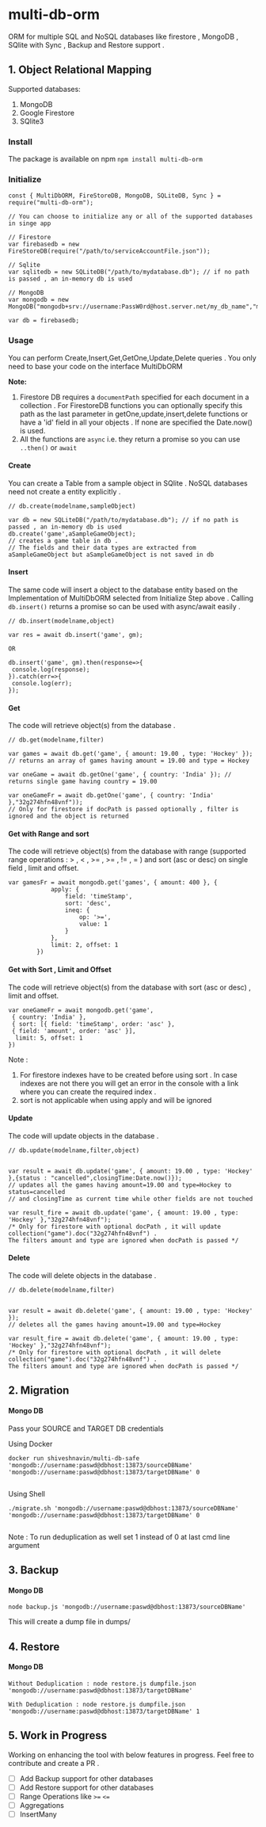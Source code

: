 # multi-db-orm
ORM for multiple SQL and NoSQL databases like firestore , MongoDB , SQlite with Sync ,  Backup and Restore support .

## 1. Object Relational Mapping

Supported databases:
1. MongoDB
2. Google Firestore
3. SQlite3

### Install
The package is available on npm
`
npm install multi-db-orm
`

### Initialize
```
const { MultiDbORM, FireStoreDB, MongoDB, SQLiteDB, Sync } = require("multi-db-orm");

// You can choose to initialize any or all of the supported databases in singe app

// Firestore
var firebasedb = new FireStoreDB(require("/path/to/serviceAccountFile.json"));

// Sqlite
var sqlitedb = new SQLiteDB("/path/to/mydatabase.db"); // if no path is passed , an in-memory db is used

// MongoDB
var mongodb = new MongoDB("mongodb+srv://username:PassW0rd@host.server.net/my_db_name","my_db_name");

var db = firebasedb;
```

### Usage 
You can perform Create,Insert,Get,GetOne,Update,Delete queries . You only need to base your code on the interface MultiDbORM

<b>Note:</b>
 1. Firestore DB requires a `documentPath` specified for each document in a collection . For FirestoreDB functions you can optionally specify this path as the last parameter in getOne,update,insert,delete functions or have a 'id' field in all your objects . If none are specified the Date.now() is used.
 2. All the functions are `async` i.e. they return a promise so you can use `..then()` or `await`

#### Create
You can create a Table from a sample object in SQlite . NoSQL databases need not create a entity explicitly .
```
// db.create(modelname,sampleObject)

var db = new SQLiteDB("/path/to/mydatabase.db"); // if no path is passed , an in-memory db is used
db.create('game',aSampleGameObject); 
// creates a game table in db . 
// The fields and their data types are extracted from aSampleGameObject but aSampleGameObject is not saved in db
```

#### Insert
The same code will insert a object to the database entity based on the Implementation of MultiDbORM selected from Initialize Step above . Calling `db.insert()` returns a promise so can be used with async/await easily .
```
// db.insert(modelname,object)

var res = await db.insert('game', gm);

OR

db.insert('game', gm).then(response=>{
 console.log(response);
}).catch(err=>{
 console.log(err);
});
```

#### Get
The code will retrieve object(s) from the database .
```
// db.get(modelname,filter)

var games = await db.get('game', { amount: 19.00 , type: 'Hockey' }); 
// returns an array of games having amount = 19.00 and type = Hockey

var oneGame = await db.getOne('game', { country: 'India' }); // returns single game having country = 19.00 

var oneGameFr = await db.getOne('game', { country: 'India' },"32g274hfn48vnf")); 
// Only for firestore if docPath is passed optionally , filter is ignored and the object is returned
```


#### Get with Range and sort
The code will retrieve object(s) from the database with range (supported range operations : > , < , >= , >= , != , = ) and sort (asc or desc) on single field , limit and offset.
```
var gamesFr = await mongodb.get('games', { amount: 400 }, {
            apply: {
                field: 'timeStamp',
                sort: 'desc',
                ineq: {
                    op: '>=',
                    value: 1
                }
            },
            limit: 2, offset: 1
        })

```

#### Get with Sort , Limit and Offset
The code will retrieve object(s) from the database with sort (asc or desc) , limit and offset.
```
var oneGameFr = await mongodb.get('game', 
 { country: 'India' },
 { sort: [{ field: 'timeStamp', order: 'asc' },
 { field: 'amount', order: 'asc' }], 
  limit: 5, offset: 1 
})

```
Note : 
1. For firestore indexes have to be created before using sort . In case indexes are not there you will get an error in the console with a link where you can create the required index .
2. sort is not applicable when using apply and will be ignored


#### Update
The code will update objects in the database .
```
// db.update(modelname,filter,object)


var result = await db.update('game', { amount: 19.00 , type: 'Hockey' },{status : "cancelled",closingTime:Date.now()}); 
// updates all the games having amount=19.00 and type=Hockey to status=cancelled 
// and closingTime as current time while other fields are not touched

var result_fire = await db.update('game', { amount: 19.00 , type: 'Hockey' },"32g274hfn48vnf"); 
/* Only for firestore with optional docPath , it will update collection("game").doc("32g274hfn48vnf") .
The filters amount and type are ignored when docPath is passed */
```

#### Delete
The code will delete objects in the database .
````
// db.delete(modelname,filter)


var result = await db.delete('game', { amount: 19.00 , type: 'Hockey' }); 
// deletes all the games having amount=19.00 and type=Hockey  

var result_fire = await db.delete('game', { amount: 19.00 , type: 'Hockey' },"32g274hfn48vnf");
/* Only for firestore with optional docPath , it will delete collection("game").doc("32g274hfn48vnf") .
The filters amount and type are ignored when docPath is passed */
````




## 2. Migration

#### Mongo DB

Pass your SOURCE and TARGET DB credentials 

Using Docker
```
docker run shiveshnavin/multi-db-safe 'mongodb://username:paswd@dbhost:13873/sourceDBName' 'mongodb://username:paswd@dbhost:13873/targetDBName' 0
 
```
Using Shell
```
./migrate.sh 'mongodb://username:paswd@dbhost:13873/sourceDBName' 'mongodb://username:paswd@dbhost:13873/targetDBName' 0
 
```
 
Note : To run deduplication as well set 1 instead of 0 at last cmd line argument

## 3. Backup 

#### Mongo DB
```
node backup.js 'mongodb://username:paswd@dbhost:13873/sourceDBName'
```

This will create a dump file in dumps/

## 4. Restore

#### Mongo DB
```
Without Deduplication : node restore.js dumpfile.json 'mongodb://username:paswd@dbhost:13873/targetDBName' 

With Deduplication : node restore.js dumpfile.json 'mongodb://username:paswd@dbhost:13873/targetDBName' 1
```


## 5. Work in Progress
Working on enhancing the tool with below features in progress. Feel free to contribute and create a PR .

- [ ] Add Backup support for other databases
- [ ] Add Restore support for other databases
- [ ] Range Operations like `>=` `<=` 
- [ ] Aggregations
- [ ] InsertMany
